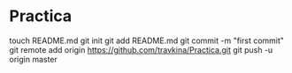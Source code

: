 Practica
========
touch README.md
git init
git add README.md
git commit -m "first commit"
git remote add origin https://github.com/travkina/Practica.git
git push -u origin master
